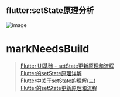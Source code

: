 ##  flutter:setState原理分析


![image](https://github.com/pheromone/Flutter_learn_demo/blob/master/setState.png) <br/>
# markNeedsBuild

> [Flutter UI基础 - setState更新原理和流程]( https://blog.csdn.net/shanghaibao123/article/details/107495184 ) <br/>
> [Flutter的setState原理详解]( https://blog.csdn.net/xiatiandefeiyu/article/details/105489103 ) <br/>
> [Flutter中关于setState的理解(三)]( https://www.jianshu.com/p/24018d234210 ) <br/> 
> [Flutter的setState更新原理和流程
](https://zhuanlan.zhihu.com/p/271803637 ) <br/>


